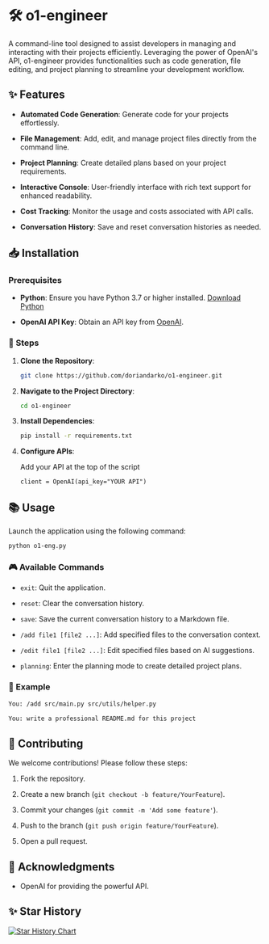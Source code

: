 # 🛠️ o1-engineer

A command-line tool designed to assist developers in managing and interacting with their projects efficiently. Leveraging the power of OpenAI's API, o1-engineer provides functionalities such as code generation, file editing, and project planning to streamline your development workflow.

## ✨ Features

- **Automated Code Generation**: Generate code for your projects effortlessly.

- **File Management**: Add, edit, and manage project files directly from the command line.

- **Project Planning**: Create detailed plans based on your project requirements.

- **Interactive Console**: User-friendly interface with rich text support for enhanced readability.

- **Cost Tracking**: Monitor the usage and costs associated with API calls.

- **Conversation History**: Save and reset conversation histories as needed.

## 📥 Installation

### Prerequisites

- **Python**: Ensure you have Python 3.7 or higher installed. [Download Python](https://www.python.org/downloads/)

- **OpenAI API Key**: Obtain an API key from [OpenAI](https://platform.openai.com/).

### 🔧 Steps

1. **Clone the Repository**:

   ```bash
   git clone https://github.com/doriandarko/o1-engineer.git
   ```

2. **Navigate to the Project Directory**:

   ```bash
   cd o1-engineer
   ```

3. **Install Dependencies**:

   ```bash
   pip install -r requirements.txt
   ```

4. **Configure APIs**:

   Add your API at the top of the script

   ```
   client = OpenAI(api_key="YOUR API")
   ```

## 📚 Usage

Launch the application using the following command:

```bash
python o1-eng.py
```

### 🎮 Available Commands

- `exit`: Quit the application.

- `reset`: Clear the conversation history.

- `save`: Save the current conversation history to a Markdown file.

- `/add file1 [file2 ...]`: Add specified files to the conversation context.

- `/edit file1 [file2 ...]`: Edit specified files based on AI suggestions.

- `planning`: Enter the planning mode to create detailed project plans.

### 📝 Example

```bash
You: /add src/main.py src/utils/helper.py

You: write a professional README.md for this project
```

## 🤝 Contributing

We welcome contributions! Please follow these steps:

1. Fork the repository.

2. Create a new branch (`git checkout -b feature/YourFeature`).

3. Commit your changes (`git commit -m 'Add some feature'`).

4. Push to the branch (`git push origin feature/YourFeature`).

5. Open a pull request.


## 🙏 Acknowledgments

- OpenAI for providing the powerful API.

## ✨ Star History

[![Star History Chart](https://api.star-history.com/svg?repos=o1-engineer/o1-engineer&type=Date)](https://star-history.com/#o1-engineer/o1-engineer&Date)

